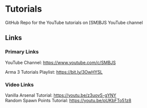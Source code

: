 # Tutorials
GitHub Repo for the YouTube tutorials on [SM]BJS YouTube channel
## Links
### Primary Links
YouTube Channel: https://www.youtube.com/c/SMBJS 

Arma 3 Tutorials Playlist: https://bit.ly/3OwHYSL

### Video Links
Vanilla Arsenal Tutorial: https://youtu.be/z3uovS-gYNY  
Random Spawn Points Tutorial: https://youtu.be/pUKbFTo51z8
